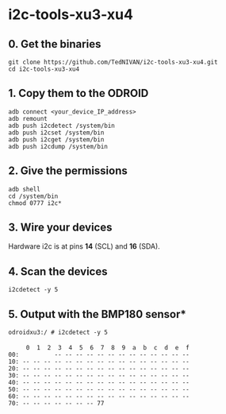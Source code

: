 # i2c-tools-xu3-xu4

## 0. Get the binaries
`git clone https://github.com/TedNIVAN/i2c-tools-xu3-xu4.git`<br />
`cd i2c-tools-xu3-xu4`

## 1. Copy them to the ODROID
`adb connect <your_device_IP_address>`<br />
`adb remount`<br />
`adb push i2cdetect /system/bin`<br />
`adb push i2cset /system/bin`<br />
`adb push i2cget /system/bin`<br />
`adb push i2cdump /system/bin`

## 2. Give the permissions
`adb shell`<br />
`cd /system/bin`<br />
`chmod 0777 i2c*`

## 3. Wire your devices
Hardware i2c is at pins **14** (SCL) and **16** (SDA).

## 4. Scan the devices
`i2cdetect -y 5`

## 5. Output with the BMP180 sensor*

`odroidxu3:/ # i2cdetect -y 5`<br />                                                   
`     0  1  2  3  4  5  6  7  8  9  a  b  c  d  e  f`<br />
`00:          -- -- -- -- -- -- -- -- -- -- -- -- --`<br /> 
`10: -- -- -- -- -- -- -- -- -- -- -- -- -- -- -- --`<br /> 
`20: -- -- -- -- -- -- -- -- -- -- -- -- -- -- -- --`<br /> 
`30: -- -- -- -- -- -- -- -- -- -- -- -- -- -- -- --`<br /> 
`40: -- -- -- -- -- -- -- -- -- -- -- -- -- -- -- --`<br /> 
`50: -- -- -- -- -- -- -- -- -- -- -- -- -- -- -- --`<br /> 
`60: -- -- -- -- -- -- -- -- -- -- -- -- -- -- -- --`<br /> 
`70: -- -- -- -- -- -- -- 77`         
